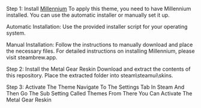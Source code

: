 Step 1: Install [Millennium](https://steambrew.app/)
To apply this theme, you need to have Millennium installed. You can use the automatic installer or manually set it up.

Automatic Installation: Use the provided installer script for your operating system.

Manual Installation: Follow the instructions to manually download and place the necessary files.
For detailed instructions on installing Millennium, please visit steambrew.app.

Step 2: Install the Metal Gear Reskin
Download and extract the contents of this repository.
Place the extracted folder into steam\steamui\skins.

Step 3: Activate The Theme Navigate To The Settings Tab In Steam And Then Go The Sub Setting Called Themes
From There You Can Activate The Metal Gear Reskin
